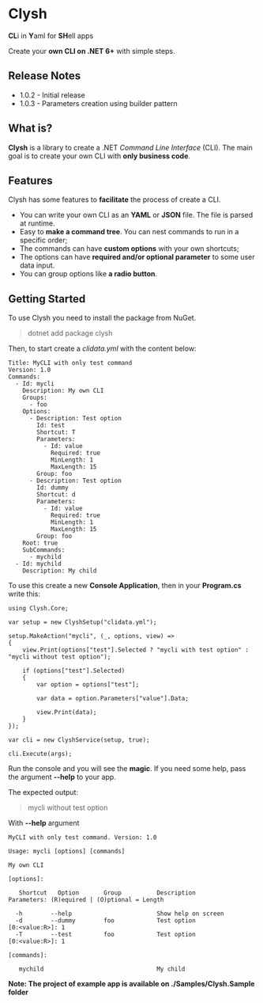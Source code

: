 # Clysh

**CL**i in **Y**aml for **SH**ell apps

Create your **own CLI on .NET 6+** with simple steps.

## Release Notes

- 1.0.2 - Initial release
- 1.0.3 - Parameters creation using builder pattern

## What is?

**Clysh** is a library to create a .NET _Command Line Interface_ (CLI). The main goal is to create your own CLI with **only business code**.

## Features

Clysh has some features to **facilitate** the process of create a CLI.

- You can write your own CLI as an **YAML** or **JSON** file. The file is parsed at runtime.
- Easy to **make a command tree**. You can nest commands to run in a specific order;
- The commands can have **custom options** with your own shortcuts;
- The options can have **required and/or optional parameter** to some user data input.
- You can group options like **a radio button**.

## Getting Started

To use Clysh you need to install the package from NuGet.

> dotnet add package clysh

Then, to start create a _clidata.yml_ with the content below:

```
Title: MyCLI with only test command
Version: 1.0
Commands:
  - Id: mycli
    Description: My own CLI
    Groups:
      - foo
    Options:
      - Description: Test option
        Id: test
        Shortcut: T
        Parameters:
          - Id: value
            Required: true
            MinLength: 1
            MaxLength: 15
        Group: foo
      - Description: Test option
        Id: dummy
        Shortcut: d
        Parameters:
          - Id: value
            Required: true
            MinLength: 1
            MaxLength: 15
        Group: foo
    Root: true
    SubCommands:
      - mychild
  - Id: mychild
    Description: My child
```

To use this create a new **Console Application**, then in your **Program.cs** write this:

```
using Clysh.Core;

var setup = new ClyshSetup("clidata.yml");

setup.MakeAction("mycli", (_, options, view) =>
{
    view.Print(options["test"].Selected ? "mycli with test option" : "mycli without test option");

    if (options["test"].Selected)
    {
        var option = options["test"];

        var data = option.Parameters["value"].Data;

        view.Print(data);
    }
});

var cli = new ClyshService(setup, true);

cli.Execute(args);
```

Run the console and you will see the **magic**. If you need some help, pass the argument **--help** to your app.

The expected output:

> mycli without test option

With **--help** argument

```
MyCLI with only test command. Version: 1.0

Usage: mycli [options] [commands]

My own CLI

[options]:

   Shortcut   Option       Group          Description                                            Parameters: (R)equired | (O)ptional = Length

  -h        --help                        Show help on screen
  -d        --dummy        foo            Test option                                            [0:<value:R>]: 1
  -T        --test         foo            Test option                                            [0:<value:R>]: 1

[commands]:

   mychild                                My child  
```

**Note: The project of example app is available on ./Samples/Clysh.Sample folder**